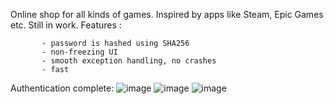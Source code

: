 Online shop for all kinds of games. Inspired by apps like Steam, Epic Games etc. Still in work.
Features :

           - password is hashed using SHA256
           - non-freezing UI 
           - smooth exception handling, no crashes
           - fast
Authentication complete:
![image](https://github.com/user-attachments/assets/711ce1b4-2134-4ee3-8e75-43824173b8a3)
![image](https://github.com/user-attachments/assets/44030bf4-3893-4d7d-9030-b8439a97e695)
![image](https://github.com/user-attachments/assets/25995405-0e33-4a54-a46e-d267b5efd822)


